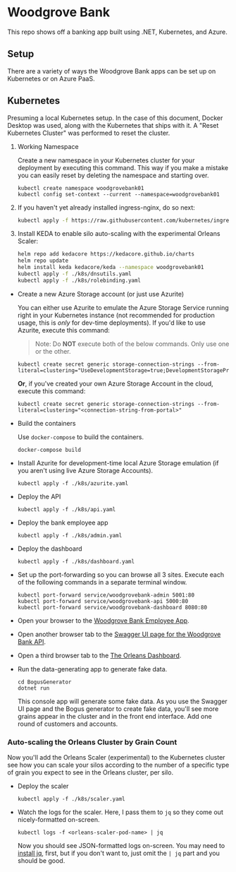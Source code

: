 # Woodgrove Bank

This repo shows off a banking app built using .NET, Kubernetes, and Azure. 

## Setup

There are a variety of ways the Woodgrove Bank apps can be set up on Kubernetes or on Azure PaaS.

## Kubernetes

Presuming a local Kubernetes setup. In the case of this document, Docker Desktop was used, along with the Kubernetes that ships with it. A "Reset Kubernetes Cluster" was performed to reset the cluster.

1. Working Namespace

    Create a new namespace in your Kubernetes cluster for your deployment by executing this command. This way if you make a mistake you can easily reset by deleting the namespace and starting over.

    ```
    kubectl create namespace woodgrovebank01
    kubectl config set-context --current --namespace=woodgrovebank01 
    ```

2. If you haven't yet already installed ingress-nginx, do so next:

    ```bash
    kubectl apply -f https://raw.githubusercontent.com/kubernetes/ingress-nginx/controller-v1.1.1/deploy/static/provider/baremetal/deploy.yaml
    ```

3. Install KEDA to enable silo auto-scaling with the experimental Orleans Scaler:

    ```bash
    helm repo add kedacore https://kedacore.github.io/charts
    helm repo update
    helm install keda kedacore/keda --namespace woodgrovebank01
    kubectl apply -f ./k8s/dnsutils.yaml
    kubectl apply -f ./k8s/rolebinding.yaml
    ```

- Create a new Azure Storage account (or just use Azurite)

  You can either use Azurite to emulate the Azure Storage Service running right in your Kubernetes instance (not recommended for production usage, this is *only* for dev-time deployments). If you'd like to use Azurite, execute this command:

  > Note: Do **NOT** execute both of the below commands. Only use one or the other. 

  ```
  kubectl create secret generic storage-connection-strings --from-literal=clustering="UseDevelopmentStorage=true;DevelopmentStorageProxyUri=http://azurite"
  ```

  **Or**, if you've created your own Azure Storage Account in the cloud, execute this command: 

  ```
  kubectl create secret generic storage-connection-strings --from-literal=clustering="<connection-string-from-portal>"
  ```

- Build the containers

  Use `docker-compose` to build the containers. 

  ```
  docker-compose build
  ```

- Install Azurite for development-time local Azure Storage emulation (if you aren't using live Azure Storage Accounts).

  ```
  kubectl apply -f ./k8s/azurite.yaml
  ```

- Deploy the API

  ```
  kubectl apply -f ./k8s/api.yaml
  ```

- Deploy the bank employee app

  ```
  kubectl apply -f ./k8s/admin.yaml
  ```

- Deploy the dashboard

  ```
  kubectl apply -f ./k8s/dashboard.yaml
  ```

- Set up the port-forwarding so you can browse all 3 sites. Execute each of the following commands in a separate terminal window.

  ```
  kubectl port-forward service/woodgrovebank-admin 5001:80
  kubectl port-forward service/woodgrovebank-api 5000:80
  kubectl port-forward service/woodgrovebank-dashboard 8080:80
  ```
- Open your browser to the [Woodgrove Bank Employee App](http://localhost:5001/customers).
- Open another browser tab to the [Swagger UI page for the Woodgrove Bank API](http://localhost:5000/swagger).
- Open a third browser tab to the [The Orleans Dashboard](http://localhost:8080). 

- Run the data-generating app to generate fake data. 

  ```
  cd BogusGenerator
  dotnet run
  ```
  
  This console app will generate some fake data. As you use the Swagger UI page and the Bogus generator to create fake data, you'll see more grains appear in the cluster and in the front end interface. Add one round of customers and accounts. 
  
### Auto-scaling the Orleans Cluster by Grain Count

Now you'll add the Orleans Scaler (experimental) to the Kubernetes cluster see how you can scale your silos according to the number of a specific type of grain you expect to see in the Orleans cluster, per silo.

- Deploy the scaler

  ```
  kubectl apply -f ./k8s/scaler.yaml
  ```

- Watch the logs for the scaler. Here, I pass them to `jq` so they come out nicely-formatted on-screen.

  ```
  kubectl logs -f <orleans-scaler-pod-name> | jq
  ```

  Now you should see JSON-formatted logs on-screen. You may need to [install jq](https://stedolan.github.io/jq/), first, but if you don't want to, just omit the `| jq` part and you should be good.


